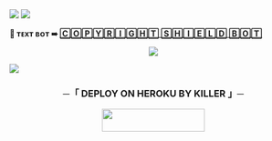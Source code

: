 
 
<img src="https://user-images.githubusercontent.com/73097560/115834477-dbab4500-a447-11eb-908a-139a6edaec5c.gif"> 
 <img src="https://readme-typing-svg.herokuapp.com?color=FF00FF&width=420&lines=💈+🄲🄾🄿🅈🅁🄸🄶🄷🅃+🅂🄷🄸🄴🄻🄳+🄱🄾🅃+💈">


**💮 ᴛᴇxᴛ ʙᴏᴛ ➠ [ 🄲🄾🄿🅈🅁🄸🄶🄷🅃 🅂🄷🄸🄴🄻🄳 🄱🄾🅃 ](https://t.me/copyrightshieldbot)**


</h2>
<p align="center">
  <img src="https://telegra.ph/file/feb8ec9cd6194018ccc4c.jpg">
</p>

 <img src="https://readme-typing-svg.herokuapp.com?color=FF00FF&width=420&lines=💌+🄳🄴🄿🄻🄾🅈+🄾🄽+🄷🄴🅁🄾🄺🅄+🄽🄾🅆+💌">


<h3 align="center">
    ─「 DEPLOY ON HEROKU BY KILLER 」─
</h3>

<p align="center"><a href="https://dashboard.heroku.com/new?template=https://github.com/telegrambot622/COPYRIGHT_AMRIT-"> <img src="https://img.shields.io/badge/Deploy%20On%20Heroku-C0C0C0?style=for-the-badge&logo=heroku" width="180" height="40"/></a></p>


